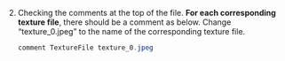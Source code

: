 2. Checking the comments at the top of the file. **For each corresponding texture file**, there should be a comment as below. Change “texture_0.jpeg” to the name of the corresponding texture file.
    
    ```powershell
    comment TextureFile texture_0.jpeg
    ```